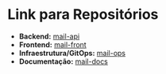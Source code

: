 # Link para Repositórios

- **Backend:** [mail-api](https://github.com/gustavokubiack/mail-api)
- **Frontend:** [mail-front](https://github.com/gustavokubiack/mail-front)
- **Infraestrutura/GitOps:** [mail-ops](https://github.com/gustavokubiack/mail-ops)
- **Documentação:** [mail-docs](https://github.com/gustavokubiack/mail-docs)
